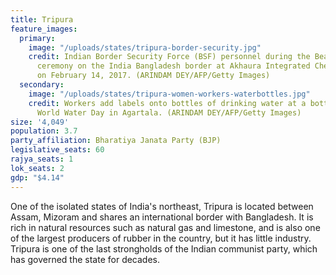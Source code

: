```yaml
---
title: Tripura
feature_images:
  primary:
    image: "/uploads/states/tripura-border-security.jpg"
    credit: Indian Border Security Force (BSF) personnel during the Beating Retreat
      ceremony on the India Bangladesh border at Akhaura Integrated Checkpost in Agartala
      on February 14, 2017. (ARINDAM DEY/AFP/Getty Images)
  secondary:
    image: "/uploads/states/tripura-women-workers-waterbottles.jpg"
    credit: Workers add labels onto bottles of drinking water at a bottling unit on
      World Water Day in Agartala. (ARINDAM DEY/AFP/Getty Images)
size: '4,049'
population: 3.7
party_affiliation: Bharatiya Janata Party (BJP)
legislative_seats: 60
rajya_seats: 1
lok_seats: 2
gdp: "$4.14"
---
```


One of the isolated states of India's northeast, Tripura is located between Assam, Mizoram and shares an international border with Bangladesh. It is rich in natural resources such as natural gas and limestone, and is also one of the largest producers of rubber in the country, but it has little industry. Tripura is one of the last strongholds of the Indian communist party, which has governed the state for decades.
